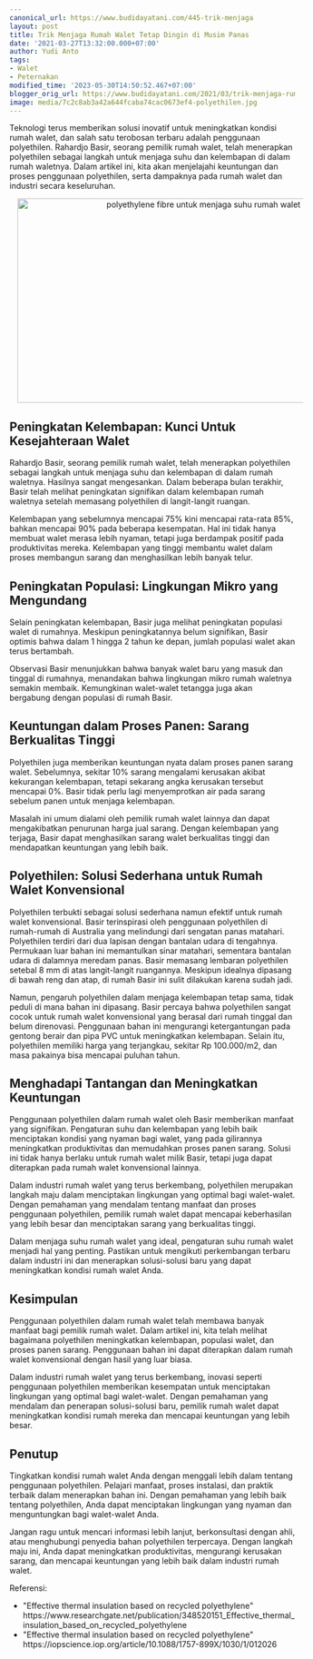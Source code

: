 ```yaml
---
canonical_url: https://www.budidayatani.com/445-trik-menjaga
layout: post
title: Trik Menjaga Rumah Walet Tetap Dingin di Musim Panas
date: '2021-03-27T13:32:00.000+07:00'
author: Yudi Anto
tags:
- Walet
- Peternakan
modified_time: '2023-05-30T14:50:52.467+07:00'
blogger_orig_url: https://www.budidayatani.com/2021/03/trik-menjaga-rumah-walet-tetap-dingin.html
image: media/7c2c8ab3a42a644fcaba74cac0673ef4-polyethilen.jpg
---
```

<p>Teknologi terus memberikan solusi inovatif untuk meningkatkan kondisi rumah walet, dan salah satu terobosan terbaru adalah penggunaan polyethilen. Rahardjo Basir, seorang pemilik rumah walet, telah menerapkan polyethilen sebagai langkah untuk menjaga suhu dan kelembapan di dalam rumah waletnya. Dalam artikel ini, kita akan menjelajahi keuntungan dan proses penggunaan polyethilen, serta dampaknya pada rumah walet dan industri secara keseluruhan.</p><div class="separator" style="clear: both; text-align: center;"><a href="https://blogger.googleusercontent.com/img/b/R29vZ2xl/AVvXsEjzOb87eanMv15UZ1sVF55EIUuB6_f7nUDtI1rKtBbflSGmouvWRNDkvPH-mzT57oQB4xKI4915F5TnqyfsU1thhHPkpilm1u3_eB6A7UYiBBhq-e9XUU9IPApXhoLecX5z627PhLKNidA5cRF-uOVEhQXn1tGCmlmjU_kRSuqiZUw31QvE8QKoRuorVA/s2133/polyethilen.jpg" imageanchor="1" style="margin-left: 1em; margin-right: 1em;"><img alt="polyethylene fibre untuk menjaga suhu rumah walet" border="0" data-original-height="1200" data-original-width="2133" height="360" src="https://blogger.googleusercontent.com/img/b/R29vZ2xl/AVvXsEjzOb87eanMv15UZ1sVF55EIUuB6_f7nUDtI1rKtBbflSGmouvWRNDkvPH-mzT57oQB4xKI4915F5TnqyfsU1thhHPkpilm1u3_eB6A7UYiBBhq-e9XUU9IPApXhoLecX5z627PhLKNidA5cRF-uOVEhQXn1tGCmlmjU_kRSuqiZUw31QvE8QKoRuorVA/w640-h360/polyethilen.jpg" width="640" /></a></div><h2>Peningkatan Kelembapan: Kunci Untuk Kesejahteraan Walet</h2><p>Rahardjo Basir, seorang pemilik rumah walet, telah menerapkan polyethilen sebagai langkah untuk menjaga suhu dan kelembapan di dalam rumah waletnya. Hasilnya sangat mengesankan. Dalam beberapa bulan terakhir, Basir telah melihat peningkatan signifikan dalam kelembapan rumah waletnya setelah memasang polyethilen di langit-langit ruangan.</p><p>Kelembapan yang sebelumnya mencapai 75% kini mencapai rata-rata 85%, bahkan mencapai 90% pada beberapa kesempatan. Hal ini tidak hanya membuat walet merasa lebih nyaman, tetapi juga berdampak positif pada produktivitas mereka. Kelembapan yang tinggi membantu walet dalam proses membangun sarang dan menghasilkan lebih banyak telur.</p><h2>Peningkatan Populasi: Lingkungan Mikro yang Mengundang</h2><p>Selain peningkatan kelembapan, Basir juga melihat peningkatan populasi walet di rumahnya. Meskipun peningkatannya belum signifikan, Basir optimis bahwa dalam 1 hingga 2 tahun ke depan, jumlah populasi walet akan terus bertambah.</p><p>Observasi Basir menunjukkan bahwa banyak walet baru yang masuk dan tinggal di rumahnya, menandakan bahwa lingkungan mikro rumah waletnya semakin membaik. Kemungkinan walet-walet tetangga juga akan bergabung dengan populasi di rumah Basir.</p><h2>Keuntungan dalam Proses Panen: Sarang Berkualitas Tinggi</h2><p>Polyethilen juga memberikan keuntungan nyata dalam proses panen sarang walet. Sebelumnya, sekitar 10% sarang mengalami kerusakan akibat kekurangan kelembapan, tetapi sekarang angka kerusakan tersebut mencapai 0%. Basir tidak perlu lagi menyemprotkan air pada sarang sebelum panen untuk menjaga kelembapan.</p><p>Masalah ini umum dialami oleh pemilik rumah walet lainnya dan dapat mengakibatkan penurunan harga jual sarang. Dengan kelembapan yang terjaga, Basir dapat menghasilkan sarang walet berkualitas tinggi dan mendapatkan keuntungan yang lebih baik.</p><h2>Polyethilen: Solusi Sederhana untuk Rumah Walet Konvensional</h2><p>Polyethilen terbukti sebagai solusi sederhana namun efektif untuk rumah walet konvensional. Basir terinspirasi oleh penggunaan polyethilen di rumah-rumah di Australia yang melindungi dari sengatan panas matahari. Polyethilen terdiri dari dua lapisan dengan bantalan udara di tengahnya. Permukaan luar bahan ini memantulkan sinar matahari, sementara bantalan udara di dalamnya meredam panas. Basir memasang lembaran polyethilen setebal 8 mm di atas langit-langit ruangannya. Meskipun idealnya dipasang di bawah reng dan atap, di rumah Basir ini sulit dilakukan karena sudah jadi.</p><p>Namun, pengaruh polyethilen dalam menjaga kelembapan tetap sama, tidak peduli di mana bahan ini dipasang. Basir percaya bahwa polyethilen sangat cocok untuk rumah walet konvensional yang berasal dari rumah tinggal dan belum direnovasi. Penggunaan bahan ini mengurangi ketergantungan pada gentong berair dan pipa PVC untuk meningkatkan kelembapan. Selain itu, polyethilen memiliki harga yang terjangkau, sekitar Rp 100.000/m2, dan masa pakainya bisa mencapai puluhan tahun.</p><h2>Menghadapi Tantangan dan Meningkatkan Keuntungan</h2><p>Penggunaan polyethilen dalam rumah walet oleh Basir memberikan manfaat yang signifikan. Pengaturan suhu dan kelembapan yang lebih baik menciptakan kondisi yang nyaman bagi walet, yang pada gilirannya meningkatkan produktivitas dan memudahkan proses panen sarang. Solusi ini tidak hanya berlaku untuk rumah walet milik Basir, tetapi juga dapat diterapkan pada rumah walet konvensional lainnya.</p><p>Dalam industri rumah walet yang terus berkembang, polyethilen merupakan langkah maju dalam menciptakan lingkungan yang optimal bagi walet-walet. Dengan pemahaman yang mendalam tentang manfaat dan proses penggunaan polyethilen, pemilik rumah walet dapat mencapai keberhasilan yang lebih besar dan menciptakan sarang yang berkualitas tinggi.</p><p>Dalam menjaga suhu rumah walet yang ideal, pengaturan suhu rumah walet menjadi hal yang penting. Pastikan untuk mengikuti perkembangan terbaru dalam industri ini dan menerapkan solusi-solusi baru yang dapat meningkatkan kondisi rumah walet Anda.</p><h2>Kesimpulan</h2><p>Penggunaan polyethilen dalam rumah walet telah membawa banyak manfaat bagi pemilik rumah walet. Dalam artikel ini, kita telah melihat bagaimana polyethilen meningkatkan kelembapan, populasi walet, dan proses panen sarang. Penggunaan bahan ini dapat diterapkan dalam rumah walet konvensional dengan hasil yang luar biasa.</p><p>Dalam industri rumah walet yang terus berkembang, inovasi seperti penggunaan polyethilen memberikan kesempatan untuk menciptakan lingkungan yang optimal bagi walet-walet. Dengan pemahaman yang mendalam dan penerapan solusi-solusi baru, pemilik rumah walet dapat meningkatkan kondisi rumah mereka dan mencapai keuntungan yang lebih besar.</p><h2>Penutup</h2><p>Tingkatkan kondisi rumah walet Anda dengan menggali lebih dalam tentang penggunaan polyethilen. Pelajari manfaat, proses instalasi, dan praktik terbaik dalam menerapkan bahan ini. Dengan pemahaman yang lebih baik tentang polyethilen, Anda dapat menciptakan lingkungan yang nyaman dan menguntungkan bagi walet-walet Anda.</p><p>Jangan ragu untuk mencari informasi lebih lanjut, berkonsultasi dengan ahli, atau menghubungi penyedia bahan polyethilen terpercaya. Dengan langkah maju ini, Anda dapat meningkatkan produktivitas, mengurangi kerusakan sarang, dan mencapai keuntungan yang lebih baik dalam industri rumah walet.</p><p>Referensi:</p><ul><li>"Effective thermal insulation based on recycled polyethylene" https://www.researchgate.net/publication/348520151_Effective_thermal_insulation_based_on_recycled_polyethylene</li><li>"Effective thermal insulation based on recycled polyethylene" https://iopscience.iop.org/article/10.1088/1757-899X/1030/1/012026</li></ul>